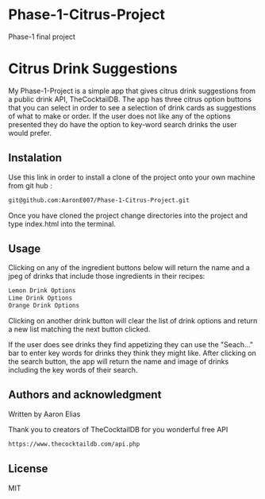 # Phase-1-Citrus-Project
Phase-1 final project

# Citrus Drink Suggestions

My Phase-1-Project is a simple app that gives citrus drink suggestions from a public drink API, TheCocktailDB. The app has three citrus option buttons that you can select in order to see a selection of drink cards as suggestions of what to make or order. 
If the user does not like any of the options presented they do have the option to key-word search drinks the user would prefer. 

## Instalation

Use this link in order to install a clone of the project onto your own machine from git hub : 
```bash
git@github.com:AaronE007/Phase-1-Citrus-Project.git
```
Once you have cloned the project change directories into the project and type index.html into the terminal. 
## Usage

Clicking on any of the ingredient buttons below will return the name and a jpeg of drinks that include those ingredients in their recipes: 

```bash
Lemon Drink Options
Lime Drink Options
Orange Drink Options
```
Clicking on another drink button will clear the list of drink options and return a new list matching the next button clicked. 

If the user does see drinks they find appetizing they can use the "Seach..." bar to enter key words for drinks they think they might like. After clicking on the search button, the app will return the name and image of drinks including the key words of their search.  

## Authors and acknowledgment

Written by Aaron Elias

Thank you to creators of TheCocktailDB for you wonderful free API

```bash
https://www.thecocktaildb.com/api.php
```

## License
MIT

